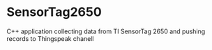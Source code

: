 # SensorTag2650
C++ application collecting data from TI SensorTag 2650 and pushing records to Thingspeak chanell
